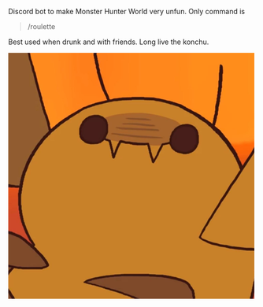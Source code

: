 Discord bot to make Monster Hunter World very unfun. Only command is
>/roulette

Best used when drunk and with friends. Long live the konchu.

![konchu](/konchu.png)